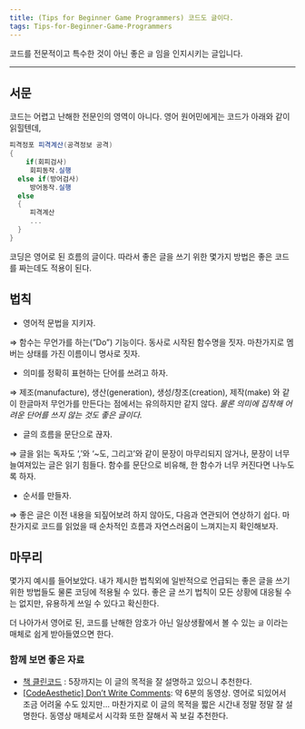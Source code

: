 ```yaml
---
title: (Tips for Beginner Game Programmers) 코드도 글이다.
tags: Tips-for-Beginner-Game-Programmers
---
```


코드를 전문적이고 특수한 것이 아닌 좋은 `글` 임을 인지시키는 글입니다. 

<!--more-->

---

## 서문

코드는 어렵고 난해한 전문인의 영역이 아니다. 영어 원어민에게는 코드가 아래와 같이 읽힐텐데,

```csharp
피격정포 피격계산(공격정보 공격)
{
	if(회피검사)
     회피동작.실행
  else if(방어검사)
     방어동작.실행
  else 
  {
     피격계산
     ...
  }
}
```

코딩은 영어로 된 흐름의 글이다. 따라서 좋은 글을 쓰기 위한 몇가지 방법은 좋은 코드를 짜는데도 적용이 된다.

## 법칙

- 영어적 문법을 지키자.

⇒ 함수는 무언가를 하는(”Do”) 기능이다. 동사로 시작된 함수명을 짓자. 마찬가지로 멤버는 상태를 가진 이름이니 명사로 짓자.

- 의미를 정확히 표현하는 단어를 쓰려고 하자.

⇒ 제조(manufacture), 생산(generation), 생성/창조(creation), 제작(make) 와 같이 한글마저 무언가를 만든다는 점에서는 유의하지만 같지 않다. *물론 의미에 집착해 어려운 단어를 쓰지 않는 것도 좋은 글이다.* 

- 글의 흐름을 문단으로 끊자.

⇒ 글을 읽는 독자도 ‘,’와 ‘~도, 그리고’와 같이 문장이 마무리되지 않거나, 문장이 너무 늘여져있는 글은 읽기 힘들다. 함수를 문단으로 비유해, 한 함수가 너무 커진다면 나누도록 하자.

- 순서를 만들자.

⇒ 좋은 글은 이전 내용을 되짚어보려 하지 않아도, 다음과 연관되어 연상하기 쉽다. 마찬가지로 코드를 읽었을 때 순차적인 흐름과 자연스러움이 느껴지는지 확인해보자.

## 마무리

몇가지 예시를 들어보았다. 내가 제시한 법칙외에 일반적으로 언급되는 좋은 글을 쓰기 위한 방법들도 물론 코딩에 적용될 수 있다. 좋은 글 쓰기 법칙이 모든 상황에 대응될 수는 없지만, 유용하게 쓰일 수 있다고 확신한다. 

더 나아가서 영어로 된, 코드를 난해한 암호가 아닌 일상생활에서 볼 수 있는 `글` 이라는 매체로 쉽게 받아들였으면 한다. 

### 함께 보면 좋은 자료

- [책 클린코드](http://www.yes24.com/Product/Goods/11681152) : 5장까지는 이 글의 목적을 잘 설명하고 있으니 추천한다.
- [[CodeAesthetic] Don’t Write Comments](https://www.youtube.com/watch?v=Bf7vDBBOBUA): 약 6분의 동영상. 영어로 되있어서 조금 어려울 수도 있지만… 마찬가지로 이 글의 목적을 짧은 시간내 정말 정말 잘 설명한다. 동영상 매체로서 시각화 또한 잘해서 꼭 보길 추천한다.